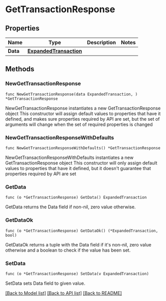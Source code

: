 # GetTransactionResponse

## Properties

Name | Type | Description | Notes
------------ | ------------- | ------------- | -------------
**Data** | [**ExpandedTransaction**](ExpandedTransaction.md) |  | 

## Methods

### NewGetTransactionResponse

`func NewGetTransactionResponse(data ExpandedTransaction, ) *GetTransactionResponse`

NewGetTransactionResponse instantiates a new GetTransactionResponse object
This constructor will assign default values to properties that have it defined,
and makes sure properties required by API are set, but the set of arguments
will change when the set of required properties is changed

### NewGetTransactionResponseWithDefaults

`func NewGetTransactionResponseWithDefaults() *GetTransactionResponse`

NewGetTransactionResponseWithDefaults instantiates a new GetTransactionResponse object
This constructor will only assign default values to properties that have it defined,
but it doesn't guarantee that properties required by API are set

### GetData

`func (o *GetTransactionResponse) GetData() ExpandedTransaction`

GetData returns the Data field if non-nil, zero value otherwise.

### GetDataOk

`func (o *GetTransactionResponse) GetDataOk() (*ExpandedTransaction, bool)`

GetDataOk returns a tuple with the Data field if it's non-nil, zero value otherwise
and a boolean to check if the value has been set.

### SetData

`func (o *GetTransactionResponse) SetData(v ExpandedTransaction)`

SetData sets Data field to given value.



[[Back to Model list]](../README.md#documentation-for-models) [[Back to API list]](../README.md#documentation-for-api-endpoints) [[Back to README]](../README.md)


